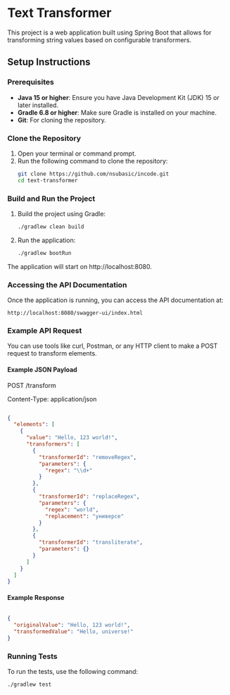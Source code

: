 # Text Transformer

This project is a web application built using Spring Boot that allows for transforming string values based on configurable transformers.

## Setup Instructions

### Prerequisites

- **Java 15 or higher**: Ensure you have Java Development Kit (JDK) 15 or later installed.
- **Gradle 6.8 or higher**: Make sure Gradle is installed on your machine.
- **Git**: For cloning the repository.

### Clone the Repository

1. Open your terminal or command prompt.
2. Run the following command to clone the repository:
   ```sh
   git clone https://github.com/nsubasic/incode.git
   cd text-transformer

### Build and Run the Project

1. Build the project using Gradle:
   ```sh
   ./gradlew clean build
2. Run the application:
   ```sh
   ./gradlew bootRun
The application will start on http://localhost:8080.

### Accessing the API Documentation
Once the application is running, you can access the API documentation at:

    http://localhost:8080/swagger-ui/index.html

### Example API Request

You can use tools like curl, Postman, or any HTTP client to make a POST request to transform elements.

#### Example JSON Payload
POST /transform

Content-Type: application/json

```json

{
  "elements": [
    {
      "value": "Hello, 123 world!",
      "transformers": [
        {
          "transformerId": "removeRegex",
          "parameters": {
            "regex": "\\d+"
          }
        },
        {
          "transformerId": "replaceRegex",
          "parameters": {
            "regex": "world",
            "replacement": "универсе"
          }
        },
        {
          "transformerId": "transliterate",
          "parameters": {}
        }
      ]
    }
  ]
}
```
#### Example Response
   ```json

   {
     "originalValue": "Hello, 123 world!",
     "transformedValue": "Hello, universe!"
   }
   ```
### Running Tests
To run the tests, use the following command:
```sh
./gradlew test
